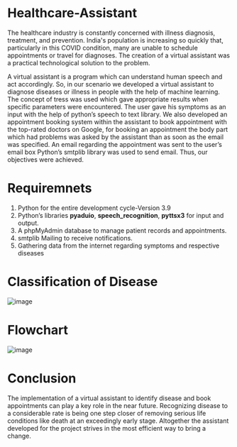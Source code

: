 # Healthcare-Assistant
The healthcare industry is constantly concerned with illness diagnosis, treatment, and prevention. India's population is increasing so quickly that, particularly in this COVID condition, many are unable to schedule appointments or travel for diagnoses. The creation of a virtual assistant was a practical technological solution to the problem.


A virtual assistant is a program which can understand human speech and act 
accordingly. So, in our scenario we developed a virtual assistant to diagnose diseases or illness in 
people with the help of machine learning. The concept of tress was used which gave appropriate 
results when specific parameters were encountered. The user gave his symptoms as an input with 
the help of python’s speech to text library. We also developed an appointment booking system 
within the assistant to book appointment with the top-rated doctors on Google, for booking an 
appointment the body part which had problems was asked by the assistant than as soon as the 
email was specified. An email regarding the appointment was sent to the user’s email box 
Python’s smtplib library was used to send email. Thus, our objectives were achieved. 

# Requiremnets
1. Python for the entire development cycle-Version 3.9 
2. Python’s libraries **pyaduio**, **speech_recognition**, **pyttsx3** for input and output. 
3. A phpMyAdmin database to manage patient records and appointments. 
4. smtplib Mailing to receive notifications. 
5. Gathering data from the internet regarding symptoms and respective diseases

# Classification of Disease 
![image](https://github.com/errors4o4/Healthcare-Assistant/assets/81018286/590762a6-e66e-4688-ab88-b9a658471451)

# Flowchart
![image](https://github.com/errors4o4/Healthcare-Assistant/assets/81018286/8a1d903f-7e37-4de0-8ad4-4d86a3b1e48e)

# Conclusion
The implementation of a virtual assistant to identify disease and book appointments can play a 
key role in the near future. Recognizing disease to a considerable rate is being one step closer of 
removing serious life conditions like death at an exceedingly early stage. Altogether the assistant 
developed for the project strives in the most efficient way to bring a change.



